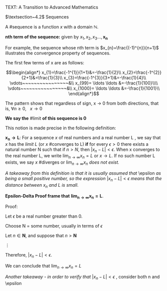 TEXT: A Transition to Advanced Mathematics

$\textsection~4.2$ Sequences

A #sequence is a function $x$ with a domain $\mathbb{N}$. 

__nth term of the sequence:__ given by $x_{1}, x_{2}, x_{3}..., \mathbf{x_{n}}$ 

For example, the sequence whose nth term is $x_{n}=\frac{(-1)^{n}}{n+1}$ illustrates the convergence property of sequences. 

The first few terms of x are as follows:

$$\begin{align*}
x_{1}=\frac{-1^{1}}{1+1}&=-\frac{1}{2}\\
x_{2}=\frac{-1^{2}}{2+1}&=\frac{1}{3}\\
x_{3}=\frac{-1^{3}}{3+1}&=-\frac{1}{4}\\
\vdots~~~~~~~~~~~~~~~~&\\
x_{99}= \ldots \ldots &=-\frac{1}{100}\\\\
\vdots~~~~~~~~~~~~~~~~&\\
x_{1000}= \ldots \ldots &=-\frac{1}{1001}\\
\end{align*}$$

The pattern shows that regardless of sign, x $\rightarrow$ 0 from both directions, that is, $\forall n \ge 0,~~~x \rightarrow 0$ 

__We say the__ #limit __of this sequence is 0__ 

This notion is made precise in the following definition:

$\mathbf{x_{n} \rightarrow L}$: For a sequence $x$ of real numbers and a real number L , we say that $x$ has the _limit L_ (or $x$ #converges to L) __if__ for every $\epsilon>0$ there exists a natural number N such that if $n>N$, then $|x_{n}-L| < \epsilon$. When x converges to the real number L, we write $\displaystyle{\lim_{n \to \infty} x_n =L}$ or $x \rightarrow L$. If no such number L exists, we say $x$ #diverges or $\displaystyle{\lim_{n \to \infty} x_n}$  _does not exist._

_A takeaway from this definition is that it is usually assumed that_ \epsilon _as being a small positive number, so the expression_ $|x_{n}-L| < \epsilon$ _means that the distance between_ $x_n$  _and L is small._  

__Epsilon-Delta Proof frame  that__ $\mathbf{\displaystyle{\lim_{n \to \infty} x_{n}=L}}$. 

Proof:

Let $\epsilon$ be a real number greater than 0.

Choose N = some number, usually in terms of $\epsilon$

Let $n \in \mathbf{N}$, and suppose that $n > \mathbf{N}$ 

$\vdots$

Therefore, $|x_{n}-L| < \epsilon$.

We can conclude that $\displaystyle{\lim_{n \to \infty} x_{n}=L}$

_Another takeaway - in order to verify that_ $|x_{n}-L| < \epsilon$ , consider both n and \epsilon